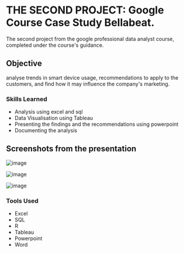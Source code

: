 # THE SECOND PROJECT: Google Course Case Study Bellabeat.

The second project from the google professional data analyst course, completed under the course's guidance.

## Objective

analyse trends in smart device usage, recommendations to apply to the customers, and find how it may influence the company's marketing.

### Skills Learned

- Analysis using excel and sql
- Data Visualisation using Tableau
- Presenting the findings and the recommendations using powerpoint
- Documenting the analysis

## Screenshots from the presentation

![image](https://github.com/SamyakJain-DS/bellabeat/assets/142383509/c7d65bee-1252-4a3a-bd22-37f6ae011b64)


![image](https://github.com/SamyakJain-DS/bellabeat/assets/142383509/e9619d1d-d64d-4f9c-b48b-aa5074e6b5ea)


![image](https://github.com/SamyakJain-DS/bellabeat/assets/142383509/2c44dee8-2798-4c0c-9b80-c4bc7e9ae30d)


### Tools Used

- Excel
- SQL
- R
- Tableau
- Powerpoint
- Word
